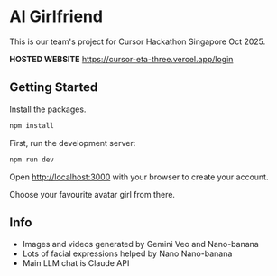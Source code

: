 # AI Girlfriend

This is our team's project for Cursor Hackathon Singapore Oct 2025.

**HOSTED WEBSITE** https://cursor-eta-three.vercel.app/login

## Getting Started

Install the packages.

```bash
npm install
```

First, run the development server:

```bash
npm run dev
```

Open [http://localhost:3000](http://localhost:3000) with your browser to create your account.

Choose your favourite avatar girl from there.

## Info

- Images and videos generated by Gemini Veo and Nano-banana
- Lots of facial expressions helped by Nano Nano-banana
- Main LLM chat is Claude API
